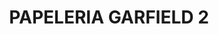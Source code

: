 ---
title: "PAPELERIA GARFIELD 2"
url: /vicente-guerrero-baja-california/papeleria-garfield-2/
shop: Schreibwaren
---